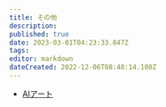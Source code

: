 ```yaml
---
title: その他
description: 
published: true
date: 2023-03-01T04:23:33.847Z
tags: 
editor: markdown
dateCreated: 2022-12-06T08:48:14.180Z
---
```


- [AIアート](/ai_art)
